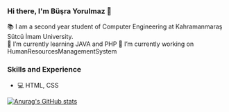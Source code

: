 ### Hi there, I'm Büşra Yorulmaz 👋
📚 I am a second year student of Computer Engineering at Kahramanmaraş Sütcü İmam University. </br>
🌱 I’m currently learning JAVA and PHP
🔭 I’m currently working on HumanResourcesManagementSystem



### Skills and Experience
* 💻 HTML, CSS

[![Anurag's GitHub stats](https://github-readme-stats.vercel.app/api?username=Busra-Yorulmaz)](https://github.com/Busra-Yorulmaz/github-readme-stats)


